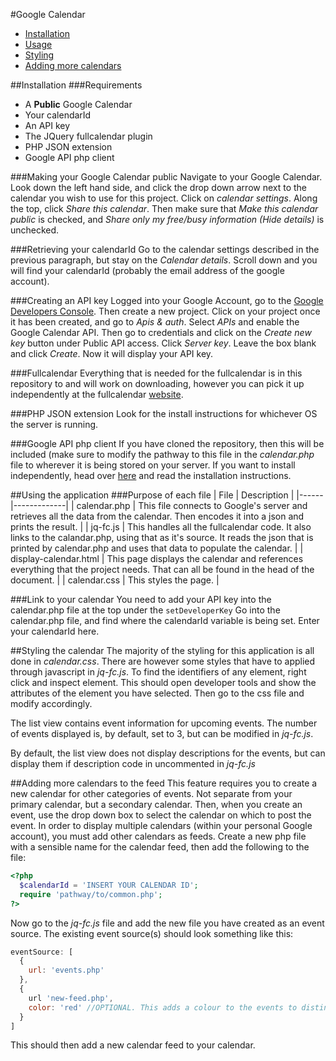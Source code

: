 #Google Calendar

 - [Installation](https://github.com/edprince/google-calendar/blob/master/README.md#installation)
 - [Usage](https://github.com/edprince/google-calendar/blob/master/README.md#usage)
 - [Styling](https://github.com/edprince/google-calendar/blob/master/README.md#style)
 - [Adding more calendars](https://github.com/edprince/google-calendar/blob/master/README.md#add)

##<a name="installation"></a>Installation
###Requirements
 * A <b>Public</b> Google Calendar
 * Your calendarId
 * An API key
 * The JQuery fullcalendar plugin
 * PHP JSON extension
 * Google API php client


###Making your Google Calendar public
Navigate to your Google Calendar. Look down the left hand side, and click the drop down arrow next to the calendar you wish to use for this project. Click on <i>calendar settings</i>. Along the top, click <i>Share this calendar</i>. Then make sure that <i>Make this calendar public</i> is checked, and <i>Share only my free/busy information (Hide details)</i> is unchecked.

###Retrieving your calendarId
Go to the calendar settings described in the previous paragraph, but stay on the <i>Calendar details</i>. Scroll down and you will find your calendarId (probably the email address of the google account).

###Creating an API key
Logged into your Google Account, go to the [Google Developers Console](https://console.developers.google.com/project). Then create a new project. Click on your project once it has been created, and go to <i>Apis & auth</i>. Select <i>APIs</i> and enable the Google Calendar API. Then go to credentials and click on the <i>Create new key</i> button under Public API access. Click <i>Server key</i>. Leave the box blank and click <i>Create</i>. Now it will display your API key.

###Fullcalendar
Everything that is needed for the fullcalendar is in this repository to and will work on downloading, however you can pick it up independently at the fullcalendar [website](http://fullcalendar.io/).

###PHP JSON extension
Look for the install instructions for whichever OS the server is running.

###Google API php client
If you have cloned the repository, then this will be included (make sure to modify the pathway to this file in the <i>calendar.php</i> file to wherever it is being stored on your server. If you want to install independently, head over [here](https://developers.google.com/api-client-library/php/) and read the installation instructions.

##<a name="usage"></a>Using the application
###Purpose of each file
| File | Description |
|------|-------------|
| calendar.php | This file connects to Google's server and retrieves all the data from the calendar. Then encodes it into a json and prints the result. |
| jq-fc.js | This handles all the fullcalendar code. It also links to the calandar.php, using that as it's source. It reads the json that is printed by calendar.php and uses that data to populate the calendar. |
| display-calendar.html | This page displays the calendar and references everything that the project needs. That can all be found in the head of the document. |
| calendar.css | This styles the page. |

###Link to your calendar
You need to add your API key into the calendar.php file at the top under the `setDeveloperKey`
Go into the calendar.php file, and find where the calendarId variable is being set. Enter your calendarId here.

##<a name="style"></a>Styling the calendar
The majority of the styling for this application is all done in <i>calendar.css</i>. There are however some styles that have to applied through javascript in <i>jq-fc.js</i>. To find the identifiers of any element, right click and inspect element. This should open developer tools and show the attributes of the element you have selected. Then go to the css file and modify accordingly.

The list view contains event information for upcoming events. The number of events displayed is, by default, set to 3, but can be modified in <i>jq-fc.js</i>.

By default, the list view does not display descriptions for the events, but can display them if description code in uncommented in <i>jq-fc.js</i>

##<a name="add"></a>Adding more calendars to the feed
This feature requires you to create a new calendar for other categories of events. Not separate from your primary calendar, but a secondary calendar. Then, when you create an event, use the drop down box to select the calendar on which to post the event.
In order to display multiple calendars (within your personal Google account), you must add other calendars as feeds. Create a new php file with a sensible name for the calendar feed, then add the following to the file:

  ```php
  <?php
    $calendarId = 'INSERT YOUR CALENDAR ID';
    require 'pathway/to/common.php';
  ?>
  ```
Now go to the <i>jq-fc.js</i> file and add the new file you have created as an event source. The existing event source(s) should look something like this: 

```javascript
eventSource: [
  {
    url: 'events.php'
  },
  {
    url 'new-feed.php',
    color: 'red' //OPTIONAL. This adds a colour to the events to distinguish from which feed it is
  }
]
```
This should then add a new calendar feed to your calendar.
